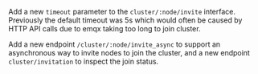 Add a new `timeout` parameter to the `cluster/:node/invite` interface.
Previously the default timeout was 5s which would often be caused by HTTP API calls due to emqx taking too long to join cluster.

Add a new endpoint `/cluster/:node/invite_async` to support an asynchronous way to invite nodes to join the cluster, 
and a new endpoint `cluster/invitation` to inspect the join status.
